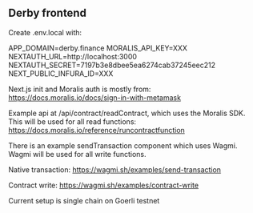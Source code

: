 ## Derby frontend

Create .env.local with:

APP_DOMAIN=derby.finance
MORALIS_API_KEY=XXX
NEXTAUTH_URL=http://localhost:3000
NEXTAUTH_SECRET=7197b3e8dbee5ea6274cab37245eec212
NEXT_PUBLIC_INFURA_ID=XXX

Next.js init and Moralis auth is mostly from:
https://docs.moralis.io/docs/sign-in-with-metamask

Example api at /api/contract/readContract, which uses the Moralis SDK. This will be used for all read functions:
https://docs.moralis.io/reference/runcontractfunction

There is an example sendTransaction component which uses Wagmi. Wagmi will be used for all write functions.

Native transaction:
https://wagmi.sh/examples/send-transaction

Contract write:
https://wagmi.sh/examples/contract-write

Current setup is single chain on Goerli testnet
